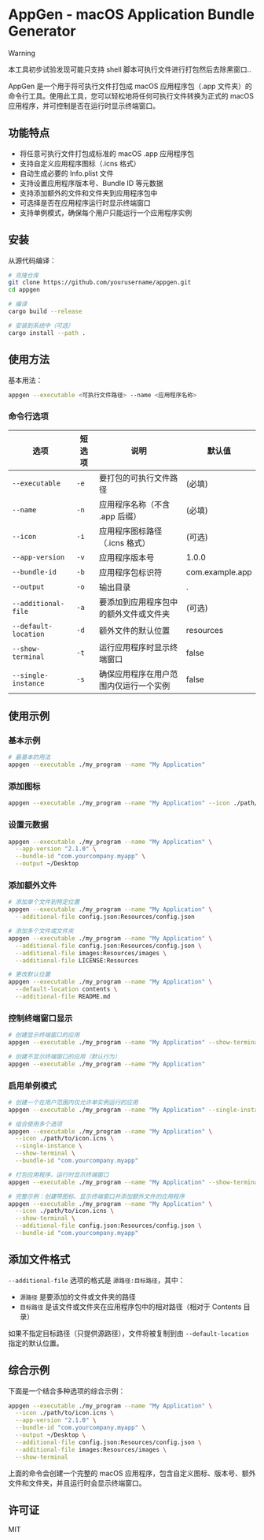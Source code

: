 # AppGen - macOS Application Bundle Generator

>[!warning]
> 本工具初步试验发现可能只支持 shell 脚本可执行文件进行打包然后去除黑窗口..

AppGen 是一个用于将可执行文件打包成 macOS 应用程序包（.app 文件夹）的命令行工具。使用此工具，您可以轻松地将任何可执行文件转换为正式的 macOS 应用程序，并可控制是否在运行时显示终端窗口。

## 功能特点

- 将任意可执行文件打包成标准的 macOS .app 应用程序包
- 支持自定义应用程序图标（.icns 格式）
- 自动生成必要的 Info.plist 文件
- 支持设置应用程序版本号、Bundle ID 等元数据
- 支持添加额外的文件和文件夹到应用程序包中
- 可选择是否在应用程序运行时显示终端窗口
- 支持单例模式，确保每个用户只能运行一个应用程序实例

## 安装

从源代码编译：

```bash
# 克隆仓库
git clone https://github.com/yourusername/appgen.git
cd appgen

# 编译
cargo build --release

# 安装到系统中（可选）
cargo install --path .
```

## 使用方法

基本用法：

```bash
appgen --executable <可执行文件路径> --name <应用程序名称>
```

### 命令行选项

| 选项 | 短选项 | 说明 | 默认值 |
|------|--------|------|--------|
| `--executable` | `-e` | 要打包的可执行文件路径 | (必填) |
| `--name` | `-n` | 应用程序名称（不含 .app 后缀） | (必填) |
| `--icon` | `-i` | 应用程序图标路径（.icns 格式） | (可选) |
| `--app-version` | `-v` | 应用程序版本号 | 1.0.0 |
| `--bundle-id` | `-b` | 应用程序包标识符 | com.example.app |
| `--output` | `-o` | 输出目录 | . |
| `--additional-file` | `-a` | 要添加到应用程序包中的额外文件或文件夹 | (可选) |
| `--default-location` | `-d` | 额外文件的默认位置 | resources |
| `--show-terminal` | `-t` | 运行应用程序时显示终端窗口 | false |
| `--single-instance` | `-s` | 确保应用程序在用户范围内仅运行一个实例 | false |

## 使用示例

### 基本示例

```bash
# 最基本的用法
appgen --executable ./my_program --name "My Application"
```

### 添加图标

```bash
appgen --executable ./my_program --name "My Application" --icon ./path/to/icon.icns
```

### 设置元数据

```bash
appgen --executable ./my_program --name "My Application" \
  --app-version "2.1.0" \
  --bundle-id "com.yourcompany.myapp" \
  --output ~/Desktop
```

### 添加额外文件

```bash
# 添加单个文件到特定位置
appgen --executable ./my_program --name "My Application" \
  --additional-file config.json:Resources/config.json

# 添加多个文件或文件夹
appgen --executable ./my_program --name "My Application" \
  --additional-file config.json:Resources/config.json \
  --additional-file images:Resources/images \
  --additional-file LICENSE:Resources

# 更改默认位置
appgen --executable ./my_program --name "My Application" \
  --default-location contents \
  --additional-file README.md
```

### 控制终端窗口显示

```bash
# 创建显示终端窗口的应用
appgen --executable ./my_program --name "My Application" --show-terminal

# 创建不显示终端窗口的应用（默认行为）
appgen --executable ./my_program --name "My Application"
```

### 启用单例模式

```bash
# 创建一个在用户范围内仅允许单实例运行的应用
appgen --executable ./my_program --name "My Application" --single-instance

# 组合使用多个选项
appgen --executable ./my_program --name "My Application" \
  --icon ./path/to/icon.icns \
  --single-instance \
  --show-terminal \
  --bundle-id "com.yourcompany.myapp"
```

```bash
# 打包应用程序，运行时显示终端窗口
appgen --executable ./my_program --name "My Application" --show-terminal

# 完整示例：创建带图标、显示终端窗口并添加额外文件的应用程序
appgen --executable ./my_program --name "My Application" \
  --icon ./path/to/icon.icns \
  --show-terminal \
  --additional-file config.json:Resources/config.json \
  --bundle-id "com.yourcompany.myapp"
```

## 添加文件格式

`--additional-file` 选项的格式是 `源路径:目标路径`，其中：

- `源路径` 是要添加的文件或文件夹的路径
- `目标路径` 是该文件或文件夹在应用程序包中的相对路径（相对于 Contents 目录）

如果不指定目标路径（只提供源路径），文件将被复制到由 `--default-location` 指定的默认位置。

## 综合示例

下面是一个结合多种选项的综合示例：

```bash
appgen --executable ./my_program --name "My Application" \
  --icon ./path/to/icon.icns \
  --app-version "2.1.0" \
  --bundle-id "com.yourcompany.myapp" \
  --output ~/Desktop \
  --additional-file config.json:Resources/config.json \
  --additional-file images:Resources/images \
  --show-terminal
```

上面的命令会创建一个完整的 macOS 应用程序，包含自定义图标、版本号、额外文件和文件夹，并且运行时会显示终端窗口。

## 许可证

MIT
